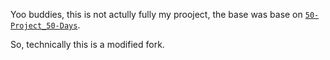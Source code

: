 Yoo buddies, this is not actully fully my prooject, the base was base on [`50-Project_50-Days`](https://github.com/asishgeorge/50Projects50Days/blob/master/Day17-MovieApp/script.js).

So, technically this is a modified fork.

